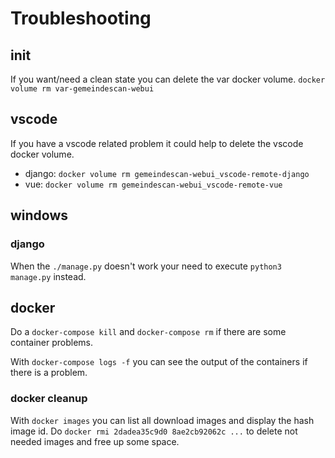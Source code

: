 # Troubleshooting

## init

If you want/need a clean state you can delete the var docker volume.
`docker volume rm var-gemeindescan-webui`

## vscode

If you have a vscode related problem it could help to delete the vscode docker volume.
- django: `docker volume rm gemeindescan-webui_vscode-remote-django`
- vue: `docker volume rm gemeindescan-webui_vscode-remote-vue`

## windows

### django

When the `./manage.py` doesn't work your need to execute `python3 manage.py` instead.

## docker

Do a `docker-compose kill` and `docker-compose rm` if there are some container problems.

With `docker-compose logs -f` you can see the output of the containers if there is a problem.

### docker cleanup

With `docker images` you can list all download images and display the hash image id.
Do `docker rmi 2dadea35c9d0 8ae2cb92062c ...` to delete not needed images and free up some space.
